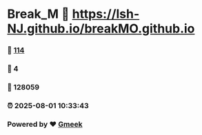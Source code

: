 # Break_M :link: https://lsh-NJ.github.io/breakMO.github.io 
### :page_facing_up: [114](https://lsh-NJ.github.io/breakMO.github.io/tag.html) 
### :speech_balloon: 4 
### :hibiscus: 128059 
### :alarm_clock: 2025-08-01 10:33:43 
### Powered by :heart: [Gmeek](https://github.com/Meekdai/Gmeek)
